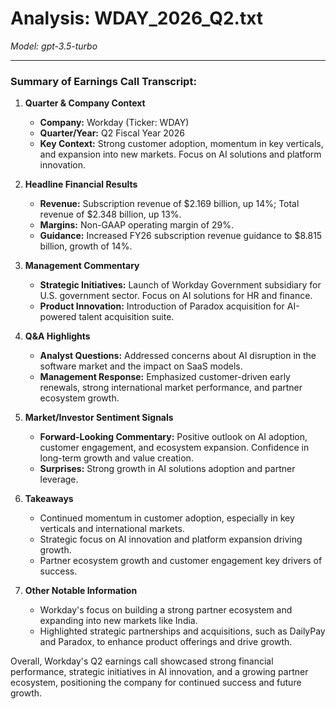 # Analysis: WDAY_2026_Q2.txt

*Model: gpt-3.5-turbo*

---

### Summary of Earnings Call Transcript:

1. **Quarter & Company Context**
   - **Company:** Workday (Ticker: WDAY)
   - **Quarter/Year:** Q2 Fiscal Year 2026
   - **Key Context:** Strong customer adoption, momentum in key verticals, and expansion into new markets. Focus on AI solutions and platform innovation.

2. **Headline Financial Results**
   - **Revenue:** Subscription revenue of $2.169 billion, up 14%; Total revenue of $2.348 billion, up 13%.
   - **Margins:** Non-GAAP operating margin of 29%.
   - **Guidance:** Increased FY26 subscription revenue guidance to $8.815 billion, growth of 14%.

3. **Management Commentary**
   - **Strategic Initiatives:** Launch of Workday Government subsidiary for U.S. government sector. Focus on AI solutions for HR and finance.
   - **Product Innovation:** Introduction of Paradox acquisition for AI-powered talent acquisition suite.

4. **Q&A Highlights**
   - **Analyst Questions:** Addressed concerns about AI disruption in the software market and the impact on SaaS models.
   - **Management Response:** Emphasized customer-driven early renewals, strong international market performance, and partner ecosystem growth.

5. **Market/Investor Sentiment Signals**
   - **Forward-Looking Commentary:** Positive outlook on AI adoption, customer engagement, and ecosystem expansion. Confidence in long-term growth and value creation.
   - **Surprises:** Strong growth in AI solutions adoption and partner leverage.

6. **Takeaways**
   - Continued momentum in customer adoption, especially in key verticals and international markets.
   - Strategic focus on AI innovation and platform expansion driving growth.
   - Partner ecosystem growth and customer engagement key drivers of success.

7. **Other Notable Information**
   - Workday's focus on building a strong partner ecosystem and expanding into new markets like India.
   - Highlighted strategic partnerships and acquisitions, such as DailyPay and Paradox, to enhance product offerings and drive growth.

Overall, Workday's Q2 earnings call showcased strong financial performance, strategic initiatives in AI innovation, and a growing partner ecosystem, positioning the company for continued success and future growth.